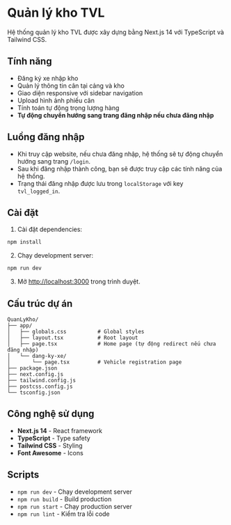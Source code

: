 # Quản lý kho TVL

Hệ thống quản lý kho TVL được xây dựng bằng Next.js 14 với TypeScript và Tailwind CSS.

## Tính năng

- Đăng ký xe nhập kho
- Quản lý thông tin cân tại cảng và kho
- Giao diện responsive với sidebar navigation
- Upload hình ảnh phiếu cân
- Tính toán tự động trọng lượng hàng
- **Tự động chuyển hướng sang trang đăng nhập nếu chưa đăng nhập**

## Luồng đăng nhập

- Khi truy cập website, nếu chưa đăng nhập, hệ thống sẽ tự động chuyển hướng sang trang `/login`.
- Sau khi đăng nhập thành công, bạn sẽ được truy cập các tính năng của hệ thống.
- Trạng thái đăng nhập được lưu trong `localStorage` với key `tvl_logged_in`.

## Cài đặt

1. Cài đặt dependencies:

```bash
npm install
```

2. Chạy development server:

```bash
npm run dev
```

3. Mở [http://localhost:3000](http://localhost:3000) trong trình duyệt.

## Cấu trúc dự án

```
QuanLyKho/
├── app/
│   ├── globals.css          # Global styles
│   ├── layout.tsx           # Root layout
│   ├── page.tsx             # Home page (tự động redirect nếu chưa đăng nhập)
│   └── dang-ky-xe/
│       └── page.tsx         # Vehicle registration page
├── package.json
├── next.config.js
├── tailwind.config.js
├── postcss.config.js
└── tsconfig.json
```

## Công nghệ sử dụng

- **Next.js 14** - React framework
- **TypeScript** - Type safety
- **Tailwind CSS** - Styling
- **Font Awesome** - Icons

## Scripts

- `npm run dev` - Chạy development server
- `npm run build` - Build production
- `npm run start` - Chạy production server
- `npm run lint` - Kiểm tra lỗi code
